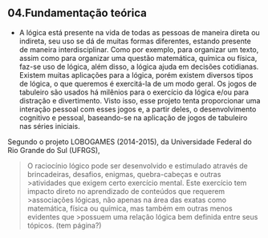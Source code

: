 ## 04.Fundamentação teórica

- A lógica está presente na vida de todas as pessoas de maneira direta ou indireta, seu uso se dá de muitas formas diferentes, estando presente de maneira interdisciplinar. Como por exemplo, para organizar um texto, assim como para organizar uma questão matemática, química ou física, faz-se uso de lógica, além disso, a lógica ajuda em decisões cotidianas. Existem muitas aplicações para a lógica, porém existem diversos tipos de lógica, o que queremos é exercitá-la de um modo geral. Os jogos de tabuleiro são usados há milênios para o exercício da lógica e/ou para distração e divertimento. Visto isso, esse projeto tenta proporcionar uma interação pessoal com esses jogos e, a partir deles, o desenvolvimento cognitivo e pessoal, baseando-se na aplicação de jogos de tabuleiro nas séries iniciais.

Segundo o projeto LOBOGAMES (2014-2015), da Universidade Federal do Rio Grande do Sul (UFRGS), 
>O raciocínio lógico pode ser desenvolvido e estimulado através de brincadeiras, desafios, enigmas, quebra-cabeças e outras >atividades que exigem certo exercício mental. Este exercício tem impacto direto no aprendizado de conteúdos que requerem >associações lógicas, não apenas na área das exatas como matemática, física ou química, mas também em outras menos evidentes que >possuem uma relação lógica bem definida entre seus tópicos. (tem página?)

